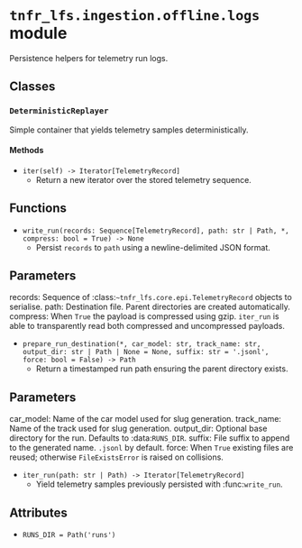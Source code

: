 # `tnfr_lfs.ingestion.offline.logs` module
Persistence helpers for telemetry run logs.

## Classes
### `DeterministicReplayer`
Simple container that yields telemetry samples deterministically.

#### Methods
- `iter(self) -> Iterator[TelemetryRecord]`
  - Return a new iterator over the stored telemetry sequence.

## Functions
- `write_run(records: Sequence[TelemetryRecord], path: str | Path, *, compress: bool = True) -> None`
  - Persist ``records`` to ``path`` using a newline-delimited JSON format.

Parameters
----------
records:
    Sequence of :class:`~tnfr_lfs.core.epi.TelemetryRecord` objects to serialise.
path:
    Destination file.  Parent directories are created automatically.
compress:
    When ``True`` the payload is compressed using gzip.  ``iter_run`` is able
    to transparently read both compressed and uncompressed payloads.
- `prepare_run_destination(*, car_model: str, track_name: str, output_dir: str | Path | None = None, suffix: str = '.jsonl', force: bool = False) -> Path`
  - Return a timestamped run path ensuring the parent directory exists.

Parameters
----------
car_model:
    Name of the car model used for slug generation.
track_name:
    Name of the track used for slug generation.
output_dir:
    Optional base directory for the run.  Defaults to :data:`RUNS_DIR`.
suffix:
    File suffix to append to the generated name.  ``.jsonl`` by default.
force:
    When ``True`` existing files are reused; otherwise ``FileExistsError``
    is raised on collisions.
- `iter_run(path: str | Path) -> Iterator[TelemetryRecord]`
  - Yield telemetry samples previously persisted with :func:`write_run`.

## Attributes
- `RUNS_DIR = Path('runs')`

